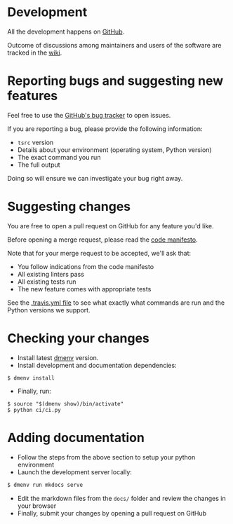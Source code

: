 # Development

All the development happens on [GitHub](https://github.com/TankerHQ/tsrc).

Outcome of discussions among maintainers and users of the software are tracked in the [wiki](https://github.com/TankerHQ/tsrc/wiki).


# Reporting bugs and suggesting new features

Feel free to use the [GitHub's bug tracker](https://github.com/TankerHQ/tsrc/issues) to open issues.

If you are reporting a bug, please provide the following information:

* `tsrc` version
* Details about your environment (operating system, Python version)
* The exact command you run
* The full output

Doing so will ensure we can investigate your bug right away.

# Suggesting changes

You are free to open a pull request on GitHub for any feature you'd like.

Before opening a merge request, please read the [code manifesto](https://TankerHQ.github.io/tsrc/code-manifesto).

Note that for your merge request to be accepted, we'll ask that:

* You follow indications from the code manifesto
* All existing linters pass
* All existing tests run
* The new feature comes with appropriate tests

See the [.travis.yml file](https://github.com/TankerHQ/tsrc/blob/master/.travis.yml)
to see what exactly what commands are run and the Python versions we
support.


# Checking your changes

* Install latest [dmenv](https://github.com/TankerHQ/dmenv) version.
* Install development and documentation dependencies:

```console
$ dmenv install
```

* Finally, run:

```console
$ source "$(dmenv show)/bin/activate"
$ python ci/ci.py
```


# Adding documentation

* Follow the steps from the above section to setup your python environment
* Launch the development server locally:

```bash
$ dmenv run mkdocs serve
```

* Edit the markdown files from the `docs/` folder and review the changes in your browser
* Finally, submit your changes by opening a pull request on GitHub
